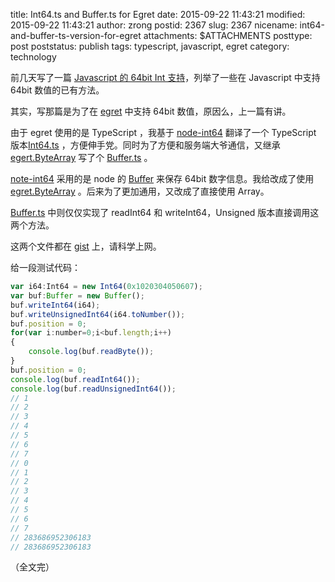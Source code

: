 title: Int64.ts and Buffer.ts for Egret
date: 2015-09-22 11:43:21
modified: 2015-09-22 11:43:21
author: zrong
postid: 2367
slug: 2367
nicename: int64-and-buffer-ts-version-for-egret
attachments: $ATTACHMENTS
posttype: post
poststatus: publish
tags: typescript, javascript, egret
category: technology

前几天写了一篇 [Javascript 的 64bit Int 支持][1]，列举了一些在 Javascript 中支持 64bit 数值的已有方法。

其实，写那篇是为了在 [egret][2] 中支持 64bit 数值，原因么，上一篇有讲。

由于 egret 使用的是 TypeScript ，我基于 [node-int64][3] 翻译了一个 TypeScript 版本[Int64.ts][4] ，方便伸手党。同时为了方便和服务端大爷通信，又继承 [egert.ByteArray][6] 写了个 [Buffer.ts][5] 。

[note-int64][3] 采用的是 node 的 [Buffer][7] 来保存 64bit 数字信息。我给改成了使用 [egret.ByteArray][6] 。后来为了更加通用，又改成了直接使用 Array。

[Buffer.ts][5] 中则仅仅实现了 readInt64 和 writeInt64，Unsigned 版本直接调用这两个方法。

这两个文件都在 [gist][8] 上，请科学上网。<!--more-->

给一段测试代码：

```javascript
var i64:Int64 = new Int64(0x1020304050607);
var buf:Buffer = new Buffer();
buf.writeInt64(i64);
buf.writeUnsignedInt64(i64.toNumber());
buf.position = 0;
for(var i:number=0;i<buf.length;i++)
{
	console.log(buf.readByte());
}
buf.position = 0;
console.log(buf.readInt64());
console.log(buf.readUnsignedInt64());
// 1
// 2
// 3
// 4
// 5
// 6
// 7
// 0
// 1
// 2
// 3
// 4
// 5
// 6
// 7
// 283686952306183
// 283686952306183
```

（全文完）

[1]: http://zengrong.net/post/2363.htm
[2]: http://www.egret.com/
[3]: https://github.com/broofa/node-int64
[4]: https://gist.github.com/zrong/6e8d6b733158b0539bf2#file-int64-ts
[5]: https://gist.github.com/zrong/6e8d6b733158b0539bf2#file-buffer-ts
[6]: https://github.com/egret-labs/egret-core/blob/master/src/egret/utils/ByteArray.ts
[7]: https://nodejs.org/api/buffer.html
[8]: https://gist.github.com/zrong/6e8d6b733158b0539bf2
